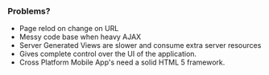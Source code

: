 ###  Problems?
* Page relod on change on URL
* Messy code base when heavy AJAX
* Server Generated Views are slower and consume extra server resources
* Gives complete control over the UI of the application.
* Cross Platform Mobile App's need a solid HTML 5 framework.
